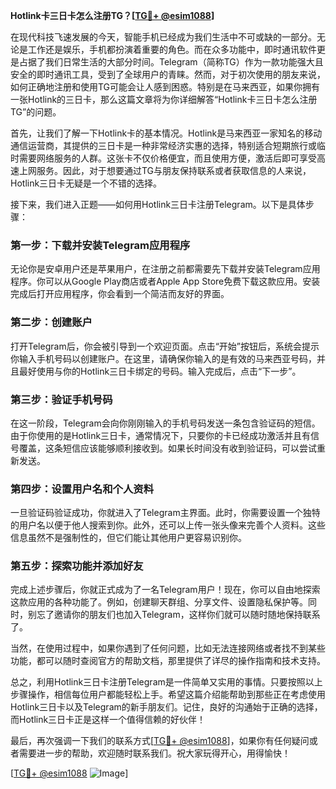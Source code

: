 **Hotlink卡三日卡怎么注册TG？[[TG💪+ @esim1088](https://t.me/s/esim1088)]**

在现代科技飞速发展的今天，智能手机已经成为我们生活中不可或缺的一部分。无论是工作还是娱乐，手机都扮演着重要的角色。而在众多功能中，即时通讯软件更是占据了我们日常生活的大部分时间。Telegram（简称TG）作为一款功能强大且安全的即时通讯工具，受到了全球用户的青睐。然而，对于初次使用的朋友来说，如何正确地注册和使用TG可能会让人感到困惑。特别是在马来西亚，如果你拥有一张Hotlink的三日卡，那么这篇文章将为你详细解答“Hotlink卡三日卡怎么注册TG”的问题。

首先，让我们了解一下Hotlink卡的基本情况。Hotlink是马来西亚一家知名的移动通信运营商，其提供的三日卡是一种非常经济实惠的选择，特别适合短期旅行或临时需要网络服务的人群。这张卡不仅价格便宜，而且使用方便，激活后即可享受高速上网服务。因此，对于想要通过TG与朋友保持联系或者获取信息的人来说，Hotlink三日卡无疑是一个不错的选择。

接下来，我们进入正题——如何用Hotlink三日卡注册Telegram。以下是具体步骤：

### 第一步：下载并安装Telegram应用程序

无论你是安卓用户还是苹果用户，在注册之前都需要先下载并安装Telegram应用程序。你可以从Google Play商店或者Apple App Store免费下载这款应用。安装完成后打开应用程序，你会看到一个简洁而友好的界面。

### 第二步：创建账户

打开Telegram后，你会被引导到一个欢迎页面。点击“开始”按钮后，系统会提示你输入手机号码以创建账户。在这里，请确保你输入的是有效的马来西亚号码，并且最好使用与你的Hotlink三日卡绑定的号码。输入完成后，点击“下一步”。

### 第三步：验证手机号码

在这一阶段，Telegram会向你刚刚输入的手机号码发送一条包含验证码的短信。由于你使用的是Hotlink三日卡，通常情况下，只要你的卡已经成功激活并且有信号覆盖，这条短信应该能够顺利接收到。如果长时间没有收到验证码，可以尝试重新发送。

### 第四步：设置用户名和个人资料

一旦验证码验证成功，你就进入了Telegram主界面。此时，你需要设置一个独特的用户名以便于他人搜索到你。此外，还可以上传一张头像来完善个人资料。这些信息虽然不是强制性的，但它们能让其他用户更容易识别你。

### 第五步：探索功能并添加好友

完成上述步骤后，你就正式成为了一名Telegram用户！现在，你可以自由地探索这款应用的各种功能了。例如，创建聊天群组、分享文件、设置隐私保护等。同时，别忘了邀请你的朋友们也加入Telegram，这样你们就可以随时随地保持联系了。

当然，在使用过程中，如果你遇到了任何问题，比如无法连接网络或者找不到某些功能，都可以随时查阅官方的帮助文档，那里提供了详尽的操作指南和技术支持。

总之，利用Hotlink三日卡注册Telegram是一件简单又实用的事情。只要按照以上步骤操作，相信每位用户都能轻松上手。希望这篇介绍能帮助到那些正在考虑使用Hotlink三日卡以及Telegram的新手朋友们。记住，良好的沟通始于正确的选择，而Hotlink三日卡正是这样一个值得信赖的好伙伴！

最后，再次强调一下我们的联系方式[[TG💪+ @esim1088](https://t.me/s/esim1088)]，如果你有任何疑问或者需要进一步的帮助，欢迎随时联系我们。祝大家玩得开心，用得愉快！

[[TG💪+ @esim1088](https://t.me/s/esim1088) ![Image](https://i.postimg.cc/4NQfJmqS/Snipaste-2025-05-13-00-14-12.png)]